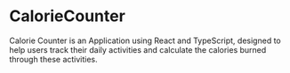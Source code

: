 # CalorieCounter
Calorie Counter is an Application using React and TypeScript, designed to help users track their daily activities and calculate the calories burned through these activities.
